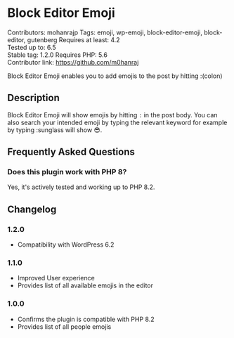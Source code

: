 # Block Editor Emoji

Contributors: mohanrajp
Tags: emoji, wp-emoji, block-editor-emoji, block-editor, gutenberg
Requires at least: 4.2  
Tested up to: 6.5  
Stable tag: 1.2.0
Requires PHP: 5.6  
Contributor link: https://github.com/m0hanraj

Block Editor Emoji enables you to add emojis to the post by hitting :(colon)

## Description

Block Editor Emoji will show emojis by hitting `:` in the post body. You can also search your intended emoji by typing the relevant keyword for example by typing :sunglass will show 😎.



## Frequently Asked Questions

### Does this plugin work with PHP 8?

Yes, it's actively tested and working up to PHP 8.2.

## Changelog ##

### 1.2.0 ###

* Compatibility with WordPress 6.2

### 1.1.0 ###

* Improved User experience
* Provides list of all available emojis in the editor

### 1.0.0 ###

* Confirms the plugin is compatible with PHP 8.2
* Provides list of all people emojis 

 




